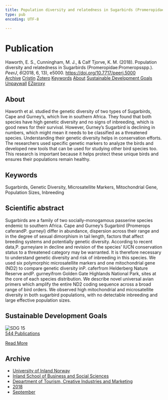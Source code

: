 ```yaml
---
title: Population diversity and relatedness in Sugarbirds (Promeropidae:Promeropsspp.)
type: pub
encoding: UTF-8

---
```

<h1>Publication</h1>
<article id="csl-bib-container-BXECYJ9W" class="csl-bib-container">
  <div class="csl-bib-body"> <div class="csl-entry">Haworth, E. S., Cunningham, M. J., &#38; Calf Tjorve, K. M. (2018). Population diversity and relatedness in Sugarbirds (Promeropidae:Promeropsspp.). <i>PeerJ</i>, <i>6</i>(2018, 6, 13), e5000. <a href="https://doi.org/10.7717/peerj.5000">https://doi.org/10.7717/peerj.5000</a></div> </div>
  <div class="csl-bib-buttons">
    <a href="#taxonomy-article-BXECYJ9W" alt="archive" class="csl-bib-button">Archive</a>
    <a href="https://app.cristin.no/results/show.jsf?id=1608208" alt="Cristin" class="csl-bib-button">Cristin</a>
    <a href="http://zotero.org/groups/5881554/items/BXECYJ9W" alt="Zotero" class="csl-bib-button">Zotero</a>
    <a href="#keywords-article-BXECYJ9W" alt="keywords" class="csl-bib-button">Keywords</a>
    <a href="#about-article-BXECYJ9W" alt="about_pub" class="csl-bib-button">About</a>
    <a href="#sdg-article-BXECYJ9W" alt="sdg" class="csl-bib-button">Sustainable Development Goals</a>
    <a href="https://peerj.com/articles/5000.pdf" alt="Unpaywall" class="csl-bib-button">Unpaywall</a>
    <a href="https://peerj.com/articles/5000.pdf" alt="EZproxy" class="csl-bib-button">EZproxy</a>
  </div>
  <div id="csl-bib-meta-container-BXECYJ9W"></div>
</article>
<div id="csl-bib-meta-BXECYJ9W" class="csl-bib-meta">
  <article id="about-article-BXECYJ9W" class="about_pub-article">
    <h1>About</h1>
    Haworth et al. studied the genetic diversity of two types of Sugarbirds, Cape and Gurney’s, which live in southern Africa. They found that both species have high genetic diversity and no signs of inbreeding, which is good news for their survival. However, Gurney’s Sugarbird is declining in numbers, which might mean it needs to be classified as a threatened species. Understanding their genetic diversity helps in conservation efforts. The researchers used specific genetic markers to analyze the birds and developed new tools that can be used for studying other bird species too. This research is important because it helps protect these unique birds and ensures their populations remain healthy.
  </article>
  <article id="keywords-article-BXECYJ9W" class="keywords-article">
    <h1>Keywords</h1>
    Sugarbirds, Genetic Diversity, Microsatellite Markers, Mitochondrial Gene, Population Sizes, Inbreeding
  </article>
  <article id="abstract-article-BXECYJ9W" class="abstract-article">
    <h1>Scientific abstract</h1>
    Sugarbirds are a family of two socially-monogamous passerine species endemic to southern Africa. Cape and Gurney’s Sugarbird (Promerops caferandP. gurneyi) differ in abundance, dispersion across their range and in the degree of sexual dimorphism in tail length, factors that affect breeding systems and potentially genetic diversity. According to recent data,P. gurneyiare in decline and revision of the species’ IUCN conservation status to a threatened category may be warranted. It is therefore necessary to understand genetic diversity and risk of inbreeding in this species. We used six polymorphic microsatellite markers and one mitochondrial gene (ND2) to compare genetic diversity inP. caferfrom Helderberg Nature Reserve andP. gurneyifrom Golden Gate Highlands National Park, sites at the core of each species distribution. We describe novel universal avian primers which amplify the entire ND2 coding sequence across a broad range of bird orders. We observed high mitochondrial and microsatellite diversity in both sugarbird populations, with no detectable inbreeding and large effective population sizes.
  </article>
  <article id="sdg-article-BXECYJ9W" class="sdg-article">
    <h1>Sustainable Development Goals</h1>
    <div class="sdg-container"><div id="sdg15" class="sdg">
        <img src="{{< params subfolder >}}images/sdg/sdg15_en.png" class="image" alt="SDG 15">
        <div class="sdg-overlay">
          <a href="{{< params subfolder >}}en/archive/?sdg=15#archive" class="sdg-publication-count"><span>544</span> Publications</a>
          <p><a href="https://sdgs.un.org/goals/goal15" class="sdg-read-more">Read More</a></p>
        </div>
      </div></div>
  </article>
  <article id="taxonomy-article-BXECYJ9W" class="taxonomy-article">
    <h1>Archive</h1>
    <ul>
      <li><a href="{{< params subfolder >}}en/archive/?key=3DCRN523">University of Inland Norway</a></li>
      <li><a href="{{< params subfolder >}}en/archive/?key=DU8Q9LN9">Inland School of Business and Social Sciences</a></li>
      <li><a href="{{< params subfolder >}}en/archive/?key=HTIZLGPZ">Department of Tourism, Creative Industries and Marketing</a></li>
      <li><a href="{{< params subfolder >}}en/archive/?key=E7U487S5">2018</a></li>
      <li><a href="{{< params subfolder >}}en/archive/?key=8N84IDT9">September</a></li>
    </ul>
  </article>
</div>
